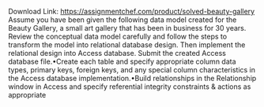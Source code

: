 Download Link: https://assignmentchef.com/product/solved-beauty-gallery
<br>
Assume you have been given the following data model created for the Beauty Gallery, a small art gallery that has been in business for 30 years. Review the conceptual data model carefully and follow the steps to transform the model into relational database design. Then implement the relational design into Access database. Submit the created Access database file.•Create each table and specify appropriate column data types, primary keys, foreign keys, and any special column characteristics in the Access database implementation.•Build relationships in the Relationship window in Access and specify referential integrity constraints &amp; actions as appropriate